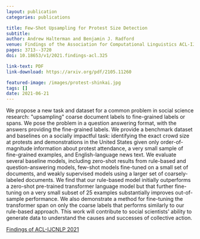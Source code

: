 ```yaml
---
layout: publication
categories: publications

title: Few-Shot Upsampling for Protest Size Detection
subtitle: 
author: Andrew Halterman and Benjamin J. Radford
venue: Findings of the Association for Computational Linguistics ACL-IJCNLP 2021
pages: 3713--3720
doi: 10.18653/v1/2021.findings-acl.325

link-text: PDF
link-download: https://arxiv.org/pdf/2105.11260

featured-image: /images/protest-shinkai.jpg
tags: []
date: 2021-06-21
---
```


We propose a new task and dataset for a common problem in social science research: "upsampling" coarse document labels to fine-grained labels or spans. We pose the problem in a question answering format, with the answers providing the fine-grained labels. We provide a benchmark dataset and baselines on a socially impactful task: identifying the exact crowd size at protests and demonstrations in the United States given only order-of-magnitude information about protest attendance, a very small sample of fine-grained examples, and English-language news text. We evaluate several baseline models, including zero-shot results from rule-based and question-answering models, few-shot models fine-tuned on a small set of documents, and weakly supervised models using a larger set of coarsely-labeled documents. We find that our rule-based model initially outperforms a zero-shot pre-trained transformer language model but that further fine-tuning on a very small subset of 25 examples substantially improves out-of-sample performance. We also demonstrate a method for fine-tuning the transformer span on only the coarse labels that performs similarly to our rule-based approach. This work will contribute to social scientists' ability to generate data to understand the causes and successes of collective action.

[Findings of ACL-IJCNLP 2021](https://aclanthology.org/events/findings-2021/index.html#:~:text=Radford)